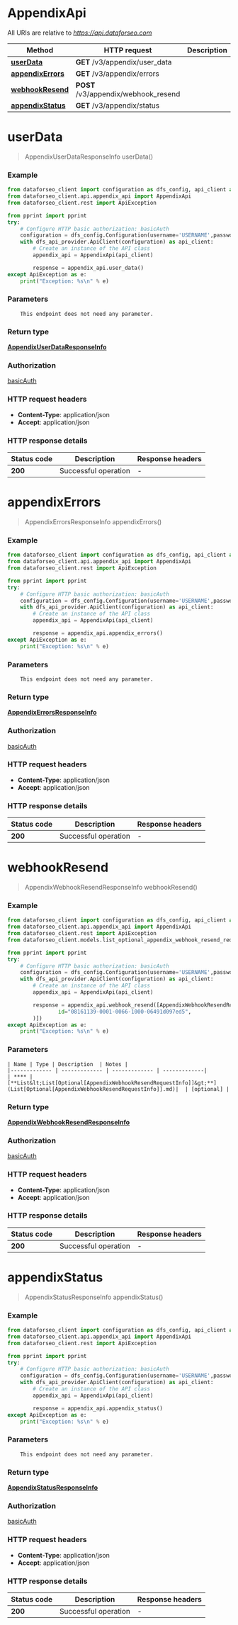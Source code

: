 # AppendixApi

All URIs are relative to *https://api.dataforseo.com*

| Method | HTTP request | Description |
|------------- | ------------- | -------------|
[**userData**](AppendixApi.md#userData) | **GET**  /v3/appendix/user_data  |
[**appendixErrors**](AppendixApi.md#appendixErrors) | **GET**  /v3/appendix/errors  |
[**webhookResend**](AppendixApi.md#webhookResend) | **POST**  /v3/appendix/webhook_resend  |
[**appendixStatus**](AppendixApi.md#appendixStatus) | **GET**  /v3/appendix/status  |

<a id="userData"></a>
# **userData**
> AppendixUserDataResponseInfo userData()


### Example
```python
from dataforseo_client import configuration as dfs_config, api_client as dfs_api_provider
from dataforseo_client.api.appendix_api import AppendixApi
from dataforseo_client.rest import ApiException

from pprint import pprint
try:
    # Configure HTTP basic authorization: basicAuth
    configuration = dfs_config.Configuration(username='USERNAME',password='PASSWORD')
    with dfs_api_provider.ApiClient(configuration) as api_client:
        # Create an instance of the API class
        appendix_api = AppendixApi(api_client)

        response = appendix_api.user_data()
except ApiException as e:
    print("Exception: %s\n" % e)
```

### Parameters


    
        This endpoint does not need any parameter.
    


### Return type

[**AppendixUserDataResponseInfo**](AppendixUserDataResponseInfo.md)

### Authorization

[basicAuth](../README.md#basicAuth)

### HTTP request headers

- **Content-Type**: application/json
- **Accept**: application/json

### HTTP response details
| Status code | Description | Response headers |
|-------------|-------------|------------------|
| **200** | Successful operation |  -  |

<a id="appendixErrors"></a>
# **appendixErrors**
> AppendixErrorsResponseInfo appendixErrors()


### Example
```python
from dataforseo_client import configuration as dfs_config, api_client as dfs_api_provider
from dataforseo_client.api.appendix_api import AppendixApi
from dataforseo_client.rest import ApiException

from pprint import pprint
try:
    # Configure HTTP basic authorization: basicAuth
    configuration = dfs_config.Configuration(username='USERNAME',password='PASSWORD')
    with dfs_api_provider.ApiClient(configuration) as api_client:
        # Create an instance of the API class
        appendix_api = AppendixApi(api_client)

        response = appendix_api.appendix_errors()
except ApiException as e:
    print("Exception: %s\n" % e)
```

### Parameters


    
        This endpoint does not need any parameter.
    


### Return type

[**AppendixErrorsResponseInfo**](AppendixErrorsResponseInfo.md)

### Authorization

[basicAuth](../README.md#basicAuth)

### HTTP request headers

- **Content-Type**: application/json
- **Accept**: application/json

### HTTP response details
| Status code | Description | Response headers |
|-------------|-------------|------------------|
| **200** | Successful operation |  -  |

<a id="webhookResend"></a>
# **webhookResend**
> AppendixWebhookResendResponseInfo webhookResend()


### Example
```python
from dataforseo_client import configuration as dfs_config, api_client as dfs_api_provider
from dataforseo_client.api.appendix_api import AppendixApi
from dataforseo_client.rest import ApiException
from dataforseo_client.models.list_optional_appendix_webhook_resend_request_info import List[Optional[AppendixWebhookResendRequestInfo]]

from pprint import pprint
try:
    # Configure HTTP basic authorization: basicAuth
    configuration = dfs_config.Configuration(username='USERNAME',password='PASSWORD')
    with dfs_api_provider.ApiClient(configuration) as api_client:
        # Create an instance of the API class
        appendix_api = AppendixApi(api_client)

        response = appendix_api.webhook_resend([AppendixWebhookResendRequestInfo(
                id="08161139-0001-0066-1000-06491d097ed5",
        )])
except ApiException as e:
    print("Exception: %s\n" % e)
```

### Parameters

    | Name | Type | Description  | Notes |
    |------------- | ------------- | ------------- | -------------|
    | **** | [**List&lt;List[Optional[AppendixWebhookResendRequestInfo]]&gt;**](List[Optional[AppendixWebhookResendRequestInfo]].md)|  | [optional] |



### Return type

[**AppendixWebhookResendResponseInfo**](AppendixWebhookResendResponseInfo.md)

### Authorization

[basicAuth](../README.md#basicAuth)

### HTTP request headers

- **Content-Type**: application/json
- **Accept**: application/json

### HTTP response details
| Status code | Description | Response headers |
|-------------|-------------|------------------|
| **200** | Successful operation |  -  |

<a id="appendixStatus"></a>
# **appendixStatus**
> AppendixStatusResponseInfo appendixStatus()


### Example
```python
from dataforseo_client import configuration as dfs_config, api_client as dfs_api_provider
from dataforseo_client.api.appendix_api import AppendixApi
from dataforseo_client.rest import ApiException

from pprint import pprint
try:
    # Configure HTTP basic authorization: basicAuth
    configuration = dfs_config.Configuration(username='USERNAME',password='PASSWORD')
    with dfs_api_provider.ApiClient(configuration) as api_client:
        # Create an instance of the API class
        appendix_api = AppendixApi(api_client)

        response = appendix_api.appendix_status()
except ApiException as e:
    print("Exception: %s\n" % e)
```

### Parameters


    
        This endpoint does not need any parameter.
    


### Return type

[**AppendixStatusResponseInfo**](AppendixStatusResponseInfo.md)

### Authorization

[basicAuth](../README.md#basicAuth)

### HTTP request headers

- **Content-Type**: application/json
- **Accept**: application/json

### HTTP response details
| Status code | Description | Response headers |
|-------------|-------------|------------------|
| **200** | Successful operation |  -  |
